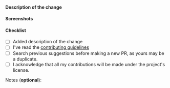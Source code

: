 #### Description of the change
<!--
Thank you for your pull request. Please provide a description above and review
the requirements below.

Contributors guide: https://github.com/web3community/devprotocol.xyz/CONTRIBUTING.md
-->

<!-- If it fixes an issue, please add Closes #issue_no below with its respective issue number -->

#### Screenshots

<!-- Please add screenshots if applicable. Otherwise, remove this section -->

#### Checklist

<!-- Remove items that do not apply. For completed items, change [ ] to [x]. -->

- [ ] Added description of the change
- [ ] I've read the [contributing guidelines](https://github.com/web3community/devprotocol.xyz/blob/master/CONTRIBUTING.md)
- [ ] Search previous suggestions before making a new PR, as yours may be a duplicate.
- [ ] I acknowledge that all my contributions will be made under the project's license.

Notes (**optional**): <!-- Please add a one-line description for developers or pull request viewers -->
